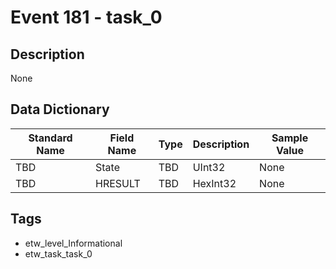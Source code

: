 # Event 181 - task_0

## Description
None

## Data Dictionary
|Standard Name|Field Name|Type|Description|Sample Value|
|---|---|---|---|---|
|TBD|State|TBD|UInt32|None|None|
|TBD|HRESULT|TBD|HexInt32|None|None|

## Tags
* etw_level_Informational
* etw_task_task_0